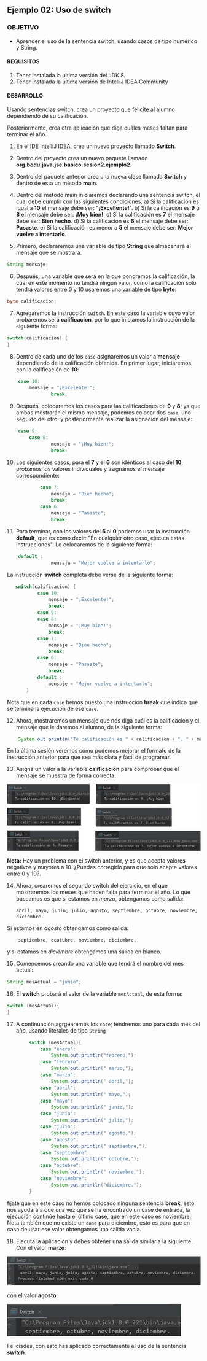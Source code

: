 
## Ejemplo 02: Uso de switch

### OBJETIVO

- Aprender el uso de la sentencia switch, usando casos de tipo numérico y String.

#### REQUISITOS
1. Tener instalada la última versión del JDK 8.
2. Tener instalada la última versión de IntelliJ IDEA Community


#### DESARROLLO

Usando sentencias switch, crea un proyecto que felicite al alumno dependiendo de su calificación. 

Posteriormente, crea otra aplicación que diga cuáles meses faltan para terminar el año.

1. En el IDE IntelliJ IDEA, crea un nuevo proyecto llamado **Switch**.

2. Dentro del proyecto crea un nuevo paquete llamado **org.bedu.java.jse.basico.sesion2.ejemplo2**.

3. Dentro del paquete anterior crea una nueva clase llamada **Switch** y dentro de esta un método **main**.

4. Dentro del método main iniciaremos declarando una sentencia switch, el cual debe cumplir con las siguientes condiciones:
	a) Si la calificación es igual a **10** el mensaje debe ser: "**¡Excellente!**".
	b) Si la calificación es **9** u **8** el mensaje debe ser: **¡Muy bien!**.
	c) Si la calificación es **7** el mensaje debe ser: **Bien hecho**.
	d) Si la calificación es **6** el mensaje debe ser: **Pasaste**.
	e) Si la calificación es menor a **5** el mensaje debe ser: **Mejor vuelve a intentarlo**.
	
5. Primero, declararemos una variable de tipo **String** que almacenará el mensaje que se mostrará.

```java
String mensaje;
```

6. Después, una variable que será en la que pondremos la calificación, la cual en este momento no tendrá ningún valor, como la calificación sólo tendrá valores entre 0 y 10 usaremos una variable de tipo **byte**:

```java
byte calificacion;
```

7. Agregaremos la instrucción `switch`. En este caso la variable cuyo valor probaremos será **calificacion**, por lo que iniciamos la instrucción de la siguiente forma:
```java
switch(calificacion) {
}
```

8. Dentro de cada uno de los `case` asignaremos un valor a **mensaje** dependiendo de la calificación obtenida. En primer lugar, iniciaremos con la calificación de **10**:

```java
	case 10:
		mensaje = "¡Excelente!";
                break;
```

9. Después, colocaremos los casos para las calificaciones de **9** y **8**; ya que ambos mostrarán el mismo mensaje, podemos colocar dos `case`, uno seguido del otro, y posteriormente realizar la asignación del mensaje:

```java
	case 9:
        case 8:
                mensaje = "¡Muy bien!";
                break;

```

10. Los siguientes casos, para el **7** y el **6** son idénticos al caso del **10**, probamos los valores individuales y asignámos el mensaje correspondiente:

```java
            case 7:
                mensaje = "Bien hecho";
                break;
            case 6:
                mensaje = "Pasaste";
                break;
```

11. Para terminar, con los valores del **5** al **0** podemos usar la instrucción **default**, que es como decir: "En cualquier otro caso, ejecuta estas instrucciones". Lo colocaremos de la siguiente forma:

```java
	default :
                mensaje = "Mejor vuelve a intentarlo";
```

La instrucción **switch** completa debe verse de la siguiente forma:

 ```java
 	switch(calificacion) {
            case 10:
                mensaje = "¡Excelente!";
                break;
            case 9:
            case 8:
                mensaje = "¡Muy bien!";
                break;
            case 7:
                mensaje = "Bien hecho";
                break;
            case 6:
                mensaje = "Pasaste";
                break;
            default :
                mensaje = "Mejor vuelve a intentarlo";
        }
 ```

Nota que en cada `case` hemos puesto una instrucción **break** que indica que se termina la ejecución de ese `case`.

12. Ahora, mostraremos un mensaje que nos diga cuál es la calificación y el mensaje que le daremos al alumno, de la siguiente forma:

```java
	System.out.println("Tu calificación es " + calificacion + ". " + mensaje);
```
En la última sesión veremos cómo podemos mejorar el formato de la instrucción anterior para que sea más clara y fácil de programar.

13. Asigna un valor a la variable **calificacion** para comprobar que el mensaje se muestra de forma correcta.

![imagen](img/img_01.jpg)

**Nota:** Hay un problema con el switch anterior, y es que acepta valores negativos y mayores a 10. ¿Puedes corregirlo para que solo acepte valores entre 0 y 10?.


14. Ahora, crearemos el segundo switch del ejercicio, en el que mostraremos los meses que hacen falta para terminar el año. Lo que buscamos es que si estamos en *marzo*, obtengamos como salida:

		abril, mayo, junio, julio, agosto, septiembre, octubre, noviembre, diciembre.
		
Si estamos en *agosto* obtengamos como salida:

		septiembre, ocutubre, noviembre, diciembre.
		
y si estamos en *diciembre* obtengamos una salida en blanco.

15. Comencemos creando una variable que tendrá el nombre del mes actual:

```java
String mesActual = "junio";
```

16. El **switch** probará el valor de la variable `mesActual`, de esta forma:
```java
switch (mesActual){            
}
``` 

17. A continuación agrgearemos los `case`; tendremos uno para cada mes del año, usando literales de tipo `String`

```java
        switch (mesActual){
            case "enero":
                System.out.println("febrero,");
            case "febrero":
                System.out.println(" marzo,");
            case "marzo":
                System.out.println(" abril,");
            case "abril":
                System.out.println(" mayo,");
            case "mayo":
                System.out.println(" junio,");
            case "junio":
                System.out.println(" julio,");
            case "julio":
                System.out.println(" agosto,");
            case "agosto":
                System.out.println(" septiembre,");
            case "septiembre":
                System.out.println(" octubre,");
            case "octubre":
                System.out.println(" noviembre,");
            case "noviembre":
                System.out.println("diciembre.");
        }
```

fíjate que en este caso no hemos colocado ninguna sentencia **break**, esto nos ayudará a que una vez que se ha encontrado un case de entrada, la ejecución continúe hasta el último case, que en este caso es noviembre. Nota también que no existe un `case` para diciembre, esto es para que en caso de usar ese valor obtengamos una salida vacía.

18. Ejecuta la aplicación y debes obtener una salida similar a la siguiente. Con el valor **marzo**:

![imagen](img/img_02.jpg)

con el valor **agosto**:

![imagen](img/img_03.jpg)

Feliciades, con esto has aplicado correctamente el uso de la sentencia ***switch***.
